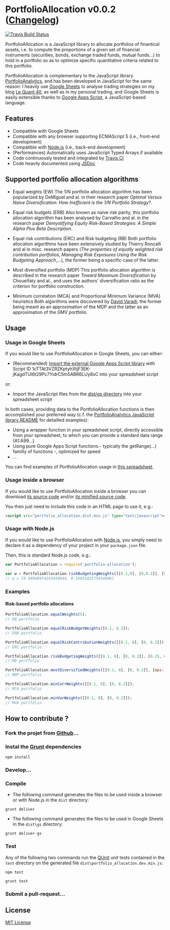 # PortfolioAllocation v0.0.2 ([Changelog](changelog.md))

[![Travis Build Status](https://travis-ci.org/lequant40/portfolio_allocation_js.svg?style=flat)](https://travis-ci.org/lequant40/portfolio_allocation_js)

PortfolioAllocation is a JavaScript library to allocate portfolios of finantical assets, i.e. to compute the proportions of a given set of financial instruments (securities, bonds, exchange traded funds, mutual funds...) to hold in a portfolio so as to optimize specific quantitative criteria related to this portfolio.

PortfolioAllocation is complementary to the JavaScript library [PortfolioAnalytics](https://github.com/lequant40/portfolio_analytics_js), and has been developed in JavaScript for the same reason: I heavily use [Google Sheets](https://www.google.com/sheets/about/) to analyse trading strategies on my blog [Le Quant 40](http://www.lequant40.com/), as well as in my personal trading, and Google Sheets is easily extensible thanks to [Google Apps Script](https://developers.google.com/apps-script/), a JavaScript-based language.


## Features

- Compatible with Google Sheets
- Compatible with any browser supporting ECMAScript 5 (i.e., front-end development)
- Compatible with [Node.js](https://nodejs.org/) (i.e., back-end development)
- (Performances) Automatically uses JavaScript Typed Arrays if available
- Code continuously tested and integrated by [Travis CI](https://travis-ci.org/)
- Code heavily documented using [JSDoc](http://usejsdoc.org/)


## Supported portfolio allocation algorithms

- Equal weights (EW)
  The 1/N portfolio allocation algorithm has been popularized by DeMiguel and al. in their research paper *Optimal Versus Naive Diversification: How Inefficient is the 1/N Portfolio Strategy?*.

- Equal risk budgets (ERB)
  Also known as naive risk parity, this portfolio allocation algorithm has been analysed by Carvalho and al. in the research paper *Demystifying Equity Risk-Based Strategies: A Simple Alpha Plus Beta Description*.

- Equal risk contributions (ERC) and Risk budgeting (RB)
  Both portfolio allocation algorithms have been extensively studied by Thierry Roncalli and al in misc. research papers (*The properties of equally weighted risk contribution portfolios*, *Managing Risk Exposures Using the Risk Budgeting Approach*,...), the former being a specific case of the latter.

- Most diversified portfolio (MDP)
  This portfolio allocation algorithm is described in the research paper *Toward Maximum Diversification* by Choueifaty and al., and uses the authors' diversification ratio as the criterion for portfolio construction.

- Minimum correlation (MCA) and Proportional Minimum Variance (MVA) heuristics
  Both algorithms were discovered by [David Varadi](https://cssanalytics.wordpress.com/), the former being meant as an approximation of the MDP and the latter as an approximation of the GMV portfolio.
  

## Usage

### Usage in Google Sheets

If you would like to use PortfolioAllocation in Google Sheets, you can either:

- (Recommended) [Import the external Google Apps Script library](https://developers.google.com/apps-script/guide_libraries) with Script ID 1cTTAt3VZRZKptyhXtjF3EK-jKagdTUl6t29Pc7YidrC5m5ABR6LUy8sC into your spreadsheet script

or:

- Import the JavaScript files from the [dist/gs directory](https://github.com/lequant40/portfolio_allocation_js/tree/master/dist/gs) into your spreadsheet script

In both cases, providing data to the PortfolioAllocation functions is then accomplished your preferred way (c.f. the [PortfolioAnalytics JavaScript library README](https://github.com/lequant40/portfolio_analytics_js) for detailled examples):

- Using a wrapper function in your spreadsheet script, directly accessible from your spreadsheet, to which you can provide a standard data range (A1:A99...)
- Using pure Google Apps Script functions - typically the getRange(...) familly of functions -, optimized for speed
- ...

You can find examples of PortfolioAllocation usage in [this spreadsheet](https://docs.google.com/spreadsheets/d/1ScrwSjr9EgwXfRyPN4IaqVxZvDnqw-hWvVQcJ9Ak590). 


### Usage inside a browser

If you would like to use PortfolioAllocation inside a browser you can download [its source code](http://raw.github.com/lequant40/portfolio_allocation_js/master/dist/portfolio_allocation.dist.js) and/or [its minified source code](http://raw.github.com/lequant40/portfolio_allocation_js/master/dist/portfolio_allocation.dist.min.js).

You then just need to include this code in an HTML page to use it, e.g.:
```html
<script src="portfolio_allocation.dist.min.js" type="text/javascript"></script>
```


### Usage with Node.js

If you would like to use PortfolioAllocation with [Node.js](https://nodejs.org/en/), you simply need to declare it as a dependency of your project 
in your `package.json` file.

Then, this is standard Node.js code, e.g.:

```js
var PortfolioAllocation = require('portfolio-allocation');
...
var w = PortfolioAllocation.riskBudgetingWeights([[0.1,0], [0,0.2]], [0.25, 0.75]);
// w = [0.44948974243459944, 0.5505102575654006]
```


### Examples

#### Risk-based portfolio allocations

```js
PortfolioAllocation.equalWeights(5); 
// EW portfolio

PortfolioAllocation.equalRiskBudgetWeights([0.1, 0.2]); 
// ERB portfolio

PortfolioAllocation.equalRiskContributionWeights([[0.1, 0], [0, 0.2]]); 
// ERC portfolio

PortfolioAllocation.riskBudgetingWeights([[0.1, 0], [0, 0.2]], [0.25, 0.75]); 
// RB portfolio

PortfolioAllocation.mostDiversifiedWeights([[0.1, 0], [0, 0.2]], {eps: 1e-10, maxIter: 10000});
// MDP portfolio

PortfolioAllocation.minCorrWeights([[0.1, 0], [0, 0.2]]);
// MCA portfolio

PortfolioAllocation.minVarWeights([[0.1, 0], [0, 0.2]]);
// MVA portfolio
```


## How to contribute ?

### Fork the projet from [Github](https://github.com/)...


### Instal the [Grunt](http://gruntjs.com/) dependencies

```
npm install
```

### Develop...

### Compile

- The following command generates the files to be used inside a browser or with Node.js in the `dist` directory:

```
grunt deliver
```

- The following command generates the files to be used in Google Sheets in the `dist\gs` directory:

```
grunt deliver-gs
```

### Test

Any of the following two commands run the [QUnit](https://qunitjs.com/) unit tests contained in the `test` directory on the generated file `dist\portfolio_allocation.dev.min.js`:

```
npm test
```

```
grunt test
```

### Submit a pull-request...


## License

[MIT License](https://en.wikipedia.org/wiki/MIT_License)

